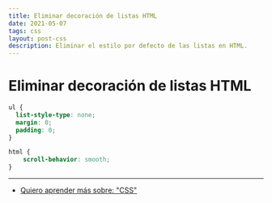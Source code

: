```yaml
---
title: Eliminar decoración de listas HTML
date: 2021-05-07
tags: css
layout: post-css
description: Eliminar el estilo por defecto de las listas en HTML.
---
```


# Eliminar decoración de listas HTML

````css
ul {
  list-style-type: none;
  margin: 0;
  padding: 0;
}
````

```css
html {
    scroll-behavior: smooth;
}
```

***

- [Quiero aprender más sobre: "CSS"](../00/css)
